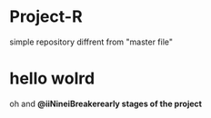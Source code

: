 # Project-R
simple repository
diffrent from "master file"
<h1>hello wolrd</h1>
<p>oh and <b>@iiNineiBreaker<b>early stages of the project</p>

